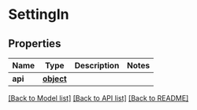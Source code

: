 # SettingIn

## Properties
Name | Type | Description | Notes
------------ | ------------- | ------------- | -------------
**api** | [**object**](.md) |  | 

[[Back to Model list]](../README.md#documentation-for-models) [[Back to API list]](../README.md#documentation-for-api-endpoints) [[Back to README]](../README.md)


